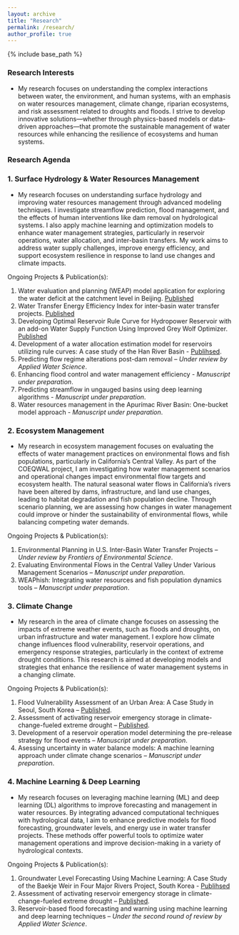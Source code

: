 ```yaml
---
layout: archive
title: "Research"
permalink: /research/
author_profile: true
---
```


{% include base_path %}

### Research Interests
* My research focuses on understanding the complex interactions between water, the environment, and human systems, with an emphasis on water resources management, climate change, riparian ecosystems, and risk assessment related to droughts and floods. I strive to develop innovative solutions—whether through physics-based models or data-driven approaches—that promote the sustainable management of water resources while enhancing the resilience of ecosystems and human systems.

### Research Agenda

### **1.	Surface Hydrology & Water Resources Management** 
* My research focuses on understanding surface hydrology and improving water resources management through advanced modeling techniques. I investigate streamflow prediction, flood management, and the effects of human interventions like dam removal on hydrological systems. I also apply machine learning and optimization models to enhance water management strategies, particularly in reservoir operations, water allocation, and inter-basin transfers. My work aims to address water supply challenges, improve energy efficiency, and support ecosystem resilience in response to land use changes and climate impacts.

Ongoing Projects & Publication(s):
1.	Water evaluation and planning (WEAP) model application for exploring the water deficit at the catchment level in Beijing. [Published](https://doi.org/10.5004/dwt.2018.22332)
2.	Water Transfer Energy Efficiency Index for inter-basin water transfer projects. [Published](https://onlinelibrary.wiley.com/doi/10.1111/wej.12929)
3.	Developing Optimal Reservoir Rule Curve for Hydropower Reservoir with an add-on Water Supply Function Using Improved Grey Wolf Optimizer. [Published](https://doi.org/10.1007/s11269-023-03478-0)
4.	Development of a water allocation estimation model for reservoirs utilizing rule curves: A case study of the Han River Basin - [Publihsed](https://doi.org/10.3390/w15203555).
5.	Predicting flow regime alterations post-dam removal – _Under review by Applied Water Science_.
6.	Enhancing flood control and water management efficiency - _Manuscript under preparation_.
7.	Predicting streamflow in ungauged basins using deep learning algorithms - _Manuscript under preparation_.
8.	Water resources management in the Apurímac River Basin: One-bucket model approach - _Manuscript under preparation_.

### **2.	Ecosystem Management**
* My research in ecosystem management focuses on evaluating the effects of water management practices on environmental flows and fish populations, particularly in California’s Central Valley. As part of the COEQWAL project, I am investigating how water management scenarios and operational changes impact environmental flow targets and ecosystem health. The natural seasonal water flows in California’s rivers have been altered by dams, infrastructure, and land use changes, leading to habitat degradation and fish population decline. Through scenario planning, we are assessing how changes in water management could improve or hinder the sustainability of environmental flows, while balancing competing water demands.

Ongoing Projects & Publication(s):
1.	Environmental Planning in U.S. Inter-Basin Water Transfer Projects – _Under review by Frontiers of Environmental Science_.
2.	Evaluating Environmental Flows in the Central Valley Under Various Management Scenarios – _Manuscript under preparation_.
3.	WEAPhish: Integrating water resources and fish population dynamics tools – _Manuscript under preparation_.

### **3.	Climate Change**
* My research in the area of climate change focuses on assessing the impacts of extreme weather events, such as floods and droughts, on urban infrastructure and water management. I explore how climate change influences flood vulnerability, reservoir operations, and emergency response strategies, particularly in the context of extreme drought conditions. This research is aimed at developing models and strategies that enhance the resilience of water management systems in a changing climate.

Ongoing Projects & Publication(s):
1.	Flood Vulnerability Assessment of an Urban Area: A Case Study in Seoul, South Korea – [Published](https://doi.org/10.3390/w15111979).
2.	Assessment of activating reservoir emergency storage in climate-change-fueled extreme drought – [Published](https://doi.org/10.3390/w14203242).
3.	Development of a reservoir operation model determining the pre-release strategy for flood events – _Manuscript under preparation_.
4.	Asessing uncertainty in water balance models: A machine learning approach
under climate change scenarios – _Manuscript under preparation_.

### **4.	Machine Learning & Deep Learning**
* My research focuses on leveraging machine learning (ML) and deep learning (DL) algorithms to improve forecasting and management in water resources. By integrating advanced computational techniques with hydrological data, I aim to enhance predictive models for flood forecasting, groundwater levels, and energy use in water transfer projects. These methods offer powerful tools to optimize water management operations and improve decision-making in a variety of hydrological contexts.

Ongoing Projects & Publication(s):
1.	Groundwater Level Forecasting Using Machine Learning: A Case Study of the Baekje Weir in Four Major Rivers Project, South Korea - [Publihsed](https://doi.org/10.1029/2022WR032779)
2.	Assessment of activating reservoir emergency storage in climate-change-fueled extreme drought – [Published](https://doi.org/10.3390/w14203242).
3.	Reservoir-based flood forecasting and warning using machine learning and deep learning techniques – _Under the second round of review by Applied Water Science_.
